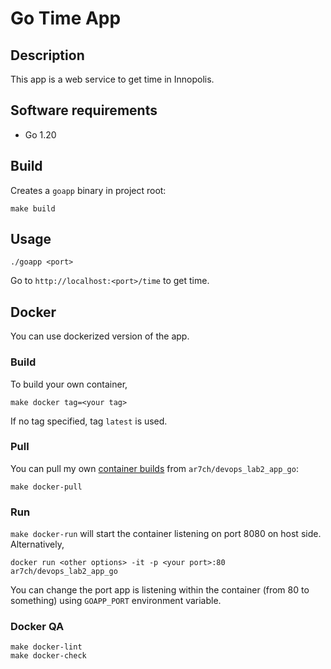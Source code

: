 # Go Time App

## Description

This app is a web service to get time in Innopolis.

## Software requirements
* Go 1.20

## Build
Creates a `goapp` binary in project root:
```
make build
```

## Usage
```
./goapp <port>
```

Go to `http://localhost:<port>/time` to get time.

## Docker
You can use dockerized version of the app.
### Build
To build your own container, 
```
make docker tag=<your tag>
```
If no tag specified, tag `latest` is used.
### Pull
You can pull my own [container builds](https://hub.docker.com/u/ar7ch/devops_lab2_app_go/general) from `ar7ch/devops_lab2_app_go`:
```
make docker-pull
```
### Run
`make docker-run` will start the container listening on port 8080 on host side.
Alternatively,
```
docker run <other options> -it -p <your port>:80 ar7ch/devops_lab2_app_go 
```
You can change the port app is listening within the container (from 80 to something) using `GOAPP_PORT` environment variable.

### Docker QA
```
make docker-lint
make docker-check
```